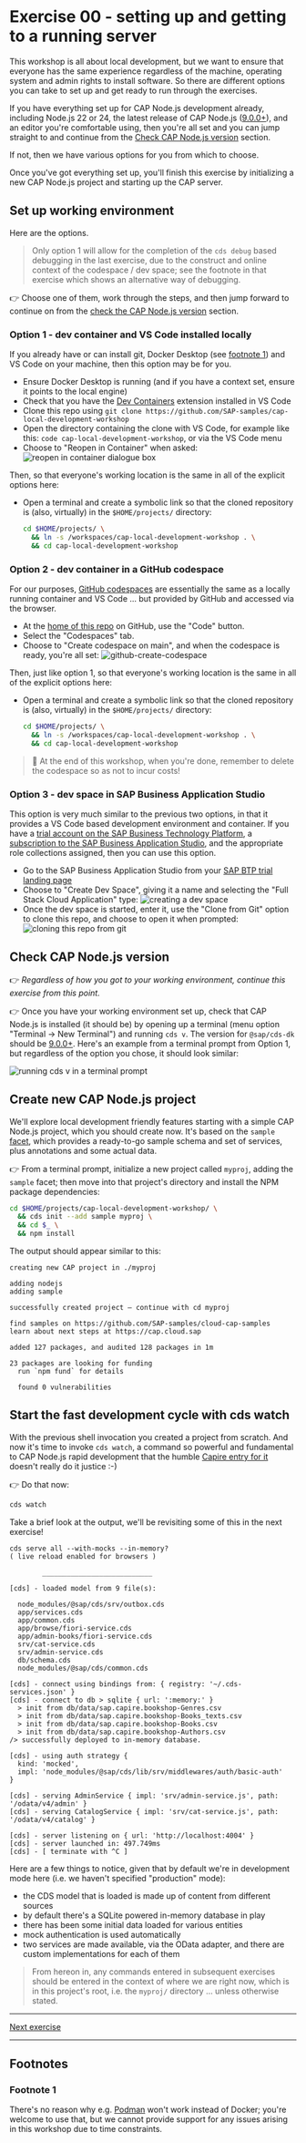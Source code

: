 # Exercise 00 - setting up and getting to a running server

This workshop is all about local development, but we want to ensure that
everyone has the same experience regardless of the machine, operating system
and admin rights to install software. So there are different options you can
take to set up and get ready to run through the exercises.

If you have everything set up for CAP Node.js development already, including
Node.js 22 or 24, the latest release of CAP Node.js ([9.0.0+]), and an editor
you're comfortable using, then you're all set and you can jump straight to and
continue from the [Check CAP Node.js version](#check-cap-nodejs-version)
section.

If not, then we have various options for you from which to choose.

Once you've got everything set up, you'll finish this exercise by initializing
a new CAP Node.js project and starting up the CAP server.

## Set up working environment

Here are the options.

> Only option 1 will allow for the completion of the `cds debug` based
> debugging in the last exercise, due to the construct and online context of
> the codespace / dev space; see the footnote in that exercise which shows an
> alternative way of debugging.

👉 Choose one of them, work through the steps, and then jump forward to
continue on from the [check the CAP Node.js version](#check-cap-nodejs-version)
section.

### Option 1 - dev container and VS Code installed locally

If you already have or can install git, Docker Desktop (see [footnote
1](#footnote-1)) and VS Code on your machine, then this option may be for you.

- Ensure Docker Desktop is running (and if you have a context set, ensure it
  points to the local engine)
- Check that you have the [Dev Containers] extension installed in VS Code
- Clone this repo using `git clone
  https://github.com/SAP-samples/cap-local-development-workshop`
- Open the directory containing the clone with VS Code, for example like this:
  `code cap-local-development-workshop`, or via the VS Code menu
- Choose to "Reopen in Container" when asked: ![reopen in container dialogue
  box](assets/vscode-reopen-in-container.png)

Then, so that everyone's working location is the same in all of the explicit
options here:

- Open a terminal and create a symbolic link so that the cloned repository is
  (also, virtually) in the `$HOME/projects/` directory:

  ```bash
  cd $HOME/projects/ \
    && ln -s /workspaces/cap-local-development-workshop . \
    && cd cap-local-development-workshop
  ```

### Option 2 - dev container in a GitHub codespace

For our purposes, [GitHub codespaces] are essentially the same as a locally
running container and VS Code ... but provided by GitHub and accessed via the
browser.

- At the [home of this repo] on GitHub, use the "Code" button.
- Select the "Codespaces" tab.
- Choose to "Create codespace on main", and when the codespace is ready, you're
  all set: ![github-create-codespace](assets/github-create-codespace.png)

Then, just like option 1, so that everyone's working location is the same in
all of the explicit options here:

- Open a terminal and create a symbolic link so that the cloned repository is
  (also, virtually) in the `$HOME/projects/` directory:

  ```bash
  cd $HOME/projects/ \
    && ln -s /workspaces/cap-local-development-workshop . \
    && cd cap-local-development-workshop
  ```

> 🚨 At the end of this workshop, when you're done, remember to delete the
> codespace so as not to incur costs!

### Option 3 - dev space in SAP Business Application Studio

This option is very much similar to the previous two options, in that it
provides a VS Code based development environment and container. If you have a
[trial account on the SAP Business Technology Platform], a [subscription to the
SAP Business Application Studio], and the appropriate role collections
assigned, then you can use this option.

- Go to the SAP Business Application Studio from your [SAP BTP trial landing
  page]
- Choose to "Create Dev Space", giving it a name and selecting the "Full Stack
  Cloud Application" type: ![creating a dev
  space](assets/bas-create-dev-space.png)
- Once the dev space is started, enter it, use the "Clone from Git" option to
  clone this repo, and choose to open it when prompted: ![cloning this repo
  from git](assets/bas-clone-from-git.png)

## Check CAP Node.js version

👉 _Regardless of how you got to your working environment, continue this
exercise from this point._

👉 Once you have your working environment set up, check that CAP Node.js is
installed (it should be) by opening up a terminal (menu option "Terminal -> New
Terminal") and running `cds v`. The version for `@sap/cds-dk` should be
[9.0.0+]. Here's an example from a terminal prompt from Option 1, but
regardless of the option you chose, it should look similar:

![running cds v in a terminal prompt](assets/vscode-shell-cds-version.png)

## Create new CAP Node.js project

We'll explore local development friendly features starting with a simple CAP
Node.js project, which you should create now. It's based on the `sample`
[facet], which provides a ready-to-go sample schema and set of services, plus
annotations and some actual data.

👉 From a terminal prompt, initialize a new project called `myproj`, adding the
`sample` facet; then move into that project's directory and install the NPM
package dependencies:

```bash
cd $HOME/projects/cap-local-development-workshop/ \
  && cds init --add sample myproj \
  && cd $_ \
  && npm install
```

The output should appear similar to this:

```text
creating new CAP project in ./myproj

adding nodejs
adding sample

successfully created project – continue with cd myproj

find samples on https://github.com/SAP-samples/cloud-cap-samples
learn about next steps at https://cap.cloud.sap

added 127 packages, and audited 128 packages in 1m

23 packages are looking for funding
  run `npm fund` for details

  found 0 vulnerabilities
```

## Start the fast development cycle with cds watch

With the previous shell invocation you created a project from scratch. And now
it's time to invoke `cds watch`, a command so powerful and fundamental to CAP
Node.js rapid development that the humble [Capire entry for it] doesn't really
do it justice :-)

👉 Do that now:

```bash
cds watch
```

Take a brief look at the output, we'll be revisiting some of this in the next
exercise!

```text
cds serve all --with-mocks --in-memory?
( live reload enabled for browsers )

        ___________________________

[cds] - loaded model from 9 file(s):

  node_modules/@sap/cds/srv/outbox.cds
  app/services.cds
  app/common.cds
  app/browse/fiori-service.cds
  app/admin-books/fiori-service.cds
  srv/cat-service.cds
  srv/admin-service.cds
  db/schema.cds
  node_modules/@sap/cds/common.cds

[cds] - connect using bindings from: { registry: '~/.cds-services.json' }
[cds] - connect to db > sqlite { url: ':memory:' }
  > init from db/data/sap.capire.bookshop-Genres.csv
  > init from db/data/sap.capire.bookshop-Books_texts.csv
  > init from db/data/sap.capire.bookshop-Books.csv
  > init from db/data/sap.capire.bookshop-Authors.csv
/> successfully deployed to in-memory database.

[cds] - using auth strategy {
  kind: 'mocked',
  impl: 'node_modules/@sap/cds/lib/srv/middlewares/auth/basic-auth'
}

[cds] - serving AdminService { impl: 'srv/admin-service.js', path: '/odata/v4/admin' }
[cds] - serving CatalogService { impl: 'srv/cat-service.js', path: '/odata/v4/catalog' }

[cds] - server listening on { url: 'http://localhost:4004' }
[cds] - server launched in: 497.749ms
[cds] - [ terminate with ^C ]
```

Here are a few things to notice, given that by default we're in development
mode here (i.e. we haven't specified "production" mode):

- the CDS model that is loaded is made up of content from different sources
- by default there's a SQLite powered in-memory database in play
- there has been some initial data loaded for various entities
- mock authentication is used automatically
- two services are made available, via the OData adapter, and there are custom
  implementations for each of them

> From hereon in, any commands entered in subsequent exercises should be
> entered in the context of where we are right now, which is in this project's
> root, i.e. the `myproj/` directory ... unless otherwise stated.

---

[Next exercise](../01)

---

## Footnotes

<a name="footnote-1"></a>
### Footnote 1

There's no reason why e.g. [Podman] won't work instead of Docker; you're
welcome to use that, but we cannot provide support for any issues arising in
this workshop due to time constraints.

[GitHub codespaces]: https://github.com/features/codespaces
[9.0.0+]: https://cap.cloud.sap/docs/releases/may25
[Dev Containers]: https://marketplace.visualstudio.com/items?itemName=ms-vscode-remote.remote-containers
[home of this repo]: https://github.com/SAP-samples/cap-local-development-workshop
[trial account on the SAP Business Technology Platform]: https://developers.sap.com/tutorials/hcp-create-trial-account.html
[subscription to the SAP Business Application Studio]: https://developers.sap.com/tutorials/appstudio-onboarding.html
[SAP BTP trial landing page]: https://account.hanatrial.ondemand.com/trial/#/home/trial
[facet]: https://cap.cloud.sap/docs/tools/cds-cli#cds-add
[Capire entry for it]: https://cap.cloud.sap/docs/tools/cds-cli#cds-watch
[Podman]: https://podman.io/
